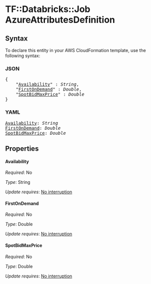 # TF::Databricks::Job AzureAttributesDefinition

## Syntax

To declare this entity in your AWS CloudFormation template, use the following syntax:

### JSON

<pre>
{
    "<a href="#availability" title="Availability">Availability</a>" : <i>String</i>,
    "<a href="#firstondemand" title="FirstOnDemand">FirstOnDemand</a>" : <i>Double</i>,
    "<a href="#spotbidmaxprice" title="SpotBidMaxPrice">SpotBidMaxPrice</a>" : <i>Double</i>
}
</pre>

### YAML

<pre>
<a href="#availability" title="Availability">Availability</a>: <i>String</i>
<a href="#firstondemand" title="FirstOnDemand">FirstOnDemand</a>: <i>Double</i>
<a href="#spotbidmaxprice" title="SpotBidMaxPrice">SpotBidMaxPrice</a>: <i>Double</i>
</pre>

## Properties

#### Availability

_Required_: No

_Type_: String

_Update requires_: [No interruption](https://docs.aws.amazon.com/AWSCloudFormation/latest/UserGuide/using-cfn-updating-stacks-update-behaviors.html#update-no-interrupt)

#### FirstOnDemand

_Required_: No

_Type_: Double

_Update requires_: [No interruption](https://docs.aws.amazon.com/AWSCloudFormation/latest/UserGuide/using-cfn-updating-stacks-update-behaviors.html#update-no-interrupt)

#### SpotBidMaxPrice

_Required_: No

_Type_: Double

_Update requires_: [No interruption](https://docs.aws.amazon.com/AWSCloudFormation/latest/UserGuide/using-cfn-updating-stacks-update-behaviors.html#update-no-interrupt)

